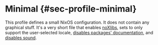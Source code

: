 # Minimal {#sec-profile-minimal}

This profile defines a small NixOS configuration. It does not contain any
graphical stuff. It's a very short file that enables
[noXlibs](#opt-environment.noXlibs), sets
[](#opt-i18n.supportedLocales) to
only support the user-selected locale,
[disables packages' documentation](#opt-documentation.enable),
and [disables sound](#opt-sound.enable).
